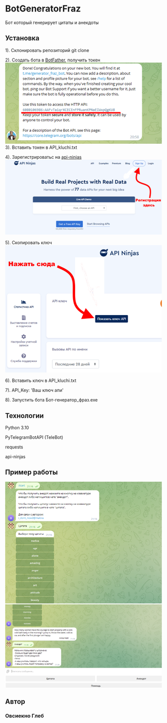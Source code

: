 # BotGeneratorFraz
Бот который генерирует цитаты и анекдоты

## Установка


1). Склонировать репозиторий git clone

2). Создать бота в [BotFather](https://t.me/botfatherи), получить токен
![Иллюстрация к проекту](https://github.com/Ovsienko2007/BotGeneratorFraz/blob/master/pictures/3.PNG)
3). Вставить токен в API_kluchi.txt

4). Зарегистрироватьс на [api-ninjas](https://api-ninjas.com/)
![Иллюстрация к проекту](https://github.com/Ovsienko2007/BotGeneratorFraz/blob/master/pictures/1.PNG)

5). Скопировать ключ
![Иллюстрация к проекту](https://github.com/Ovsienko2007/BotGeneratorFraz/blob/master/pictures/2.PNG)

6). Вставить ключ в API_kluchi.txt

7). API_Key: 'Ваш ключ апи'

8). Запустить бота Бот-генератор_фраз.exe

## Технологии

Python 3.10

PyTelegramBotAPI (TeleBot)

requests

api-ninjas

## Пример работы
![Иллюстрация к проекту](https://github.com/Ovsienko2007/BotGeneratorFraz/blob/master/pictures/4.PNG)
![Иллюстрация к проекту](https://github.com/Ovsienko2007/BotGeneratorFraz/blob/master/pictures/5.PNG)

## Автор
### Овсиекно Глеб
